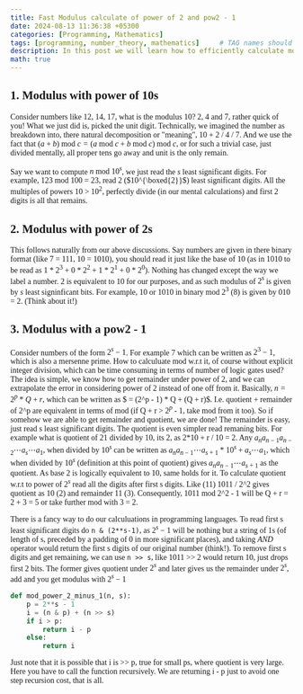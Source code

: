 ```yaml
---
title: Fast Modulus calculate of power of 2 and pow2 - 1
date: 2024-08-13 11:36:38 +05300
categories: [Programming, Mathematics]
tags: [programming, number_theory, mathematics]     # TAG names should always be lowercase
description: In this post we will learn how to efficiently calculate modulus w.r.t power of 2 and pow2 - 1.
math: true
---
```


<div class="custom" markdown="1" style="font-family: Verdana"> 

## 1. Modulus with power of 10s

Consider numbers like 12, 14, 17, what is the modulus 10? 2, 4 and 7, rather quick of you! What we just did is, picked the unit digit. Technically, we imagined the number as breakdown into, there natural decomposition or "meaning", 10 + 2 / 4 / 7. And we use the fact that $(a + b) \text{ mod } c = (a \text{ mod } c + b \text{ mod } c) \text{ mod } c$, or for such a trivial case, just divided mentally, all proper tens go away and unit is the only remain. 

Say we want to compute $n \text{ mod } 10^s$, we just read the $s$ least significant digits. For example, 123 mod 100 = 23, read 2 ($10^{\boxed{2}}$) least significant digits. All the multiples of powers 10 > $10^2$, perfectly divide (in our mental calculations) and first 2 digits is all that remains.

## 2. Modulus with power of 2s

This follows naturally from our above discussions. Say numbers are given in there binary format (like 7 = 111, 10 = 1010), you should read it just like the base of 10 (as in 1010 to be read as $1 * 2^3 + 0 * 2^2 + 1 * 2^1 + 0 * 2^0$). Nothing has changed except the way we label a number. 2 is equivalent to 10 for our purposes, and as such modulus of $2^s$ is given by $s$ least signinficant bits. For example, 10 or 1010 in binary mod $2^3$ (8) is given by 010 = 2. (Think about it!)


## 3. Modulus with a pow2 - 1

Consider numbers of the form $2^s - 1$. For example 7 which can be written as $2^3 - 1$, which is also a mersenne prime. How to calculuate mod w.r.t it, of course without explicit integer division, which can be time consuming in terms of number of logic gates used? The idea is simple, we know how to get remainder under power of 2, and we can extrapolate the error in considering power of 2 instead of one off from it. Basically, $n = 2^p * Q + r$, which can be written as $ = (2^p - 1) * Q + (Q + r)$. I.e. quotient + remainder of 2^p are equivalent in terms of mod (if Q + r > $2^p$ - 1, take mod from it too). So if somehow we are able to get remainder and quotient, we are done! The remainder is easy, just read s least significant digits. The quotient is even simpler read remaning bits. For example what is quotient of 21 divided by 10, its 2, as 2*10 + r / 10 = 2. Any $a_{n} a_{n-1} a_{n-2} \cdots a_s \cdots a_1$, when divided by $10^s$ can be written as $a_{n} a_{n-1} \cdots a_{s+1} * 10^s + a_s \cdots a_1$, which when divided by $10^s$ (definition at this point of quotient) gives $a_{n} a_{n-1} \cdots a_{s+1}$ as the quotient. As base 2 is logically equivalent to 10, same holds for it. To calculate quotient w.r.t to power of $2^s$ read all the digits after first s digits. Like (11) 1011 / 2^2 gives quotient as 10 (2) and remainder 11 (3). Consequently, 1011 mod 2^2 - 1 will be Q + r = 2 + 3 = 5 or take further mod with 3 = 2.

There is a fancy way to do our calculuations in programming languages. To read first s least significant digits do `n & (2**s-1)`, as $2^s - 1$ will be nothing but a string of 1s (of length of s, preceded by a padding of 0 in more significant places), and taking *AND* operator would return the first s digits of our original number (think!). To remove first s digits and get remaining, we can use `n >> s`, like 1011 >> 2 would return 10, just drops first 2 bits. The former gives quotient under $2^s$ and later gives us the remainder under $2^s$, add and you get modulus with $2^s - 1$

```py
def mod_power_2_minus_1(n, s):
    p = 2**s - 1
    i = (n & p) + (n >> s)
    if i > p:
        return i - p
    else:
        return i
```

Just note that it is possible that i is >> p, true for small ps, where quotient is very large. Here you have to call the function recursively. We are returning i - p just to avoid one step recursion cost, that is all.

</div>
